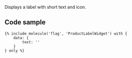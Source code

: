 Displays a label with short text and icon.

## Code sample

```
{% include molecule('flag', 'ProductLabelWidget') with {
    data: {
        text: ''
    }
} only %}
```
